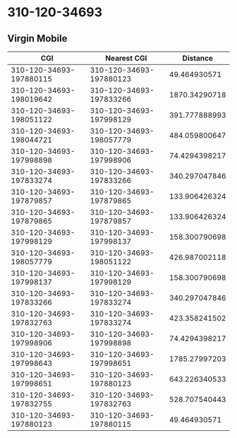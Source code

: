 # 310-120-34693
## Virgin Mobile


| CGI | Nearest CGI | Distance |
|-----|-------------|----------|
| 310-120-34693-197880115 | 310-120-34693-197880123 | 49.464930571 |
| 310-120-34693-198019642 | 310-120-34693-197833266 | 1870.34290718 |
| 310-120-34693-198051122 | 310-120-34693-197998129 | 391.777888993 |
| 310-120-34693-198044721 | 310-120-34693-198057779 | 484.059800647 |
| 310-120-34693-197998898 | 310-120-34693-197998906 | 74.4294398217 |
| 310-120-34693-197833274 | 310-120-34693-197833266 | 340.297047846 |
| 310-120-34693-197879857 | 310-120-34693-197879865 | 133.906426324 |
| 310-120-34693-197879865 | 310-120-34693-197879857 | 133.906426324 |
| 310-120-34693-197998129 | 310-120-34693-197998137 | 158.300790698 |
| 310-120-34693-198057779 | 310-120-34693-198051122 | 426.987002118 |
| 310-120-34693-197998137 | 310-120-34693-197998129 | 158.300790698 |
| 310-120-34693-197833266 | 310-120-34693-197833274 | 340.297047846 |
| 310-120-34693-197832763 | 310-120-34693-197833274 | 423.358241502 |
| 310-120-34693-197998906 | 310-120-34693-197998898 | 74.4294398217 |
| 310-120-34693-197998643 | 310-120-34693-197998651 | 1785.27997203 |
| 310-120-34693-197998651 | 310-120-34693-197880123 | 643.226340533 |
| 310-120-34693-197832755 | 310-120-34693-197832763 | 528.707540443 |
| 310-120-34693-197880123 | 310-120-34693-197880115 | 49.464930571 |
